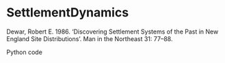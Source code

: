 # SettlementDynamics

Dewar, Robert E. 1986. ‘Discovering Settlement Systems of the Past in New England Site Distributions’. Man in the Northeast 31: 77–88.

Python code
